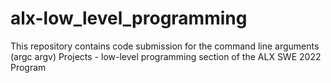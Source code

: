 # alx-low_level_programming
This repository contains code submission for the command line arguments (argc argv) Projects - low-level programming section of the ALX SWE 2022 Program



